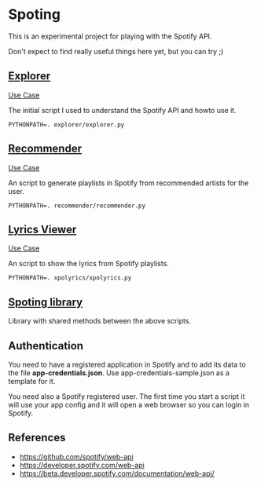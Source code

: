 # Spoting

This is an experimental project for playing with the Spotify API.

Don't expect to find really useful things here yet, but you can try ;)

## [Explorer](explorer)

[Use Case](https://github.com/acs/spoting/blob/master/doc/use_cases.md#general-explorer)


The initial script I used to understand the Spotify API and howto use it.

`PYTHONPATH=. explorer/explorer.py`


## [Recommender](recommender)

[Use Case](https://github.com/acs/spoting/blob/master/doc/use_cases.md#finding-new-artists-to-follow)

An script to generate playlists in Spotify from recommended artists for the user. 

`PYTHONPATH=. recommender/recommender.py`

## [Lyrics Viewer](xpolyrics)

[Use Case](https://github.com/acs/spoting/blob/master/doc/use_cases.md#lyrics-viewer)

An script to show the lyrics from Spotify playlists.

`PYTHONPATH=. xpolyrics/xpolyrics.py`


## [Spoting library](spoting)

Library with shared methods between the above scripts.

## Authentication
 
You need to have a registered application in Spotify and to add its data to the file **app-credentials.json**.
Use app-credentials-sample.json as a template for it.

You need also a Spotify registered user. The first time you start a script it will use your app config and it will open a web browser so you can login in Spotify.


## References 

* https://github.com/spotify/web-api
* https://developer.spotify.com/web-api
* https://beta.developer.spotify.com/documentation/web-api/
